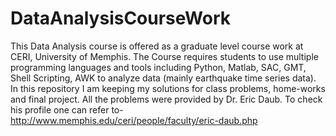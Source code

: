 # DataAnalysisCourseWork
This Data Analysis course is offered as a graduate level course work at CERI, University of Memphis. The Course requires students to use multiple programming languages and tools including Python, Matlab, SAC, GMT, Shell Scripting, AWK to analyze data (mainly earthquake time series data). In this repository I am keeping my solutions for class problems, home-works and final project. All the problems were provided by Dr. Eric Daub. To check his profile one can refer to- http://www.memphis.edu/ceri/people/faculty/eric-daub.php
